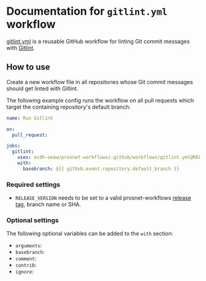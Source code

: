 # Documentation for `gitlint.yml` workflow

[gitlint.yml](https://github.com/acdh-oeaw/prosnet-workflows/.github/workflows/gitlint.yml) is a reusable GitHub workflow for linting Git commit messages with [Gitlint](https://jorisroovers.com/gitlint/latest/).


## How to use

Create a new workflow file in all repositories whose Git commit messages should get linted with Gitlint.

The following example config runs the workflow on all pull requests which target the containing repository's default branch:

```yml
name: Run Gitlint

on: 
  pull_request:

jobs:
  gitlint:
    uses: acdh-oeaw/prosnet-workflows/.github/workflows/gitlint.yml@RELEASE_VERSION
    with:
      basebranch: ${{ github.event.repository.default_branch }}
```


### Required settings

* `RELEASE_VERSION` needs to be set to a valid prosnet-workflows [release tag](https://github.com/acdh-oeaw/prosnet-workflows/releases), branch name or SHA.

### Optional settings

The following optional variables can be added to the `with` section:

* `arguments`:
* `basebranch`:
* `comment`:
* `contrib`:
* `ignore`:
